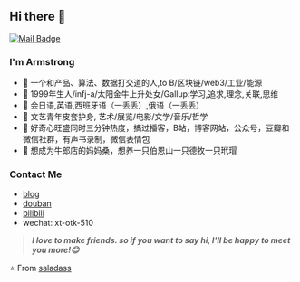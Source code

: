<!--
**saladassisme/saladassisme** is a ✨ _special_ ✨ repository because its `README.md` (this file) appears on your GitHub profile.

Here are some ideas to get you started:

- 🔭 I’m currently working on ...
- 🌱 I’m currently learning ...
- 👯 I’m looking to collaborate on ...
- 🤔 I’m looking for help with ...
- 💬 Ask me about ...
- 📫 How to reach me: ...
- 😄 Pronouns: ...
- ⚡ Fun fact: ...
-->

## Hi there 👋

[![Mail Badge](https://img.shields.io/badge/-xuting0510@gmail.com-c14438?style=flat&logo=Gmail&logoColor=white&link=mailto:xuting0510@gmail.com)](mailto:xuting0510@gmail.com)

### I'm Armstrong
- 🌱 一个和产品、算法、数据打交道的人,to B/区块链/web3/工业/能源
- 🔫 1999年生人/infj-a/太阳金牛上升处女/Gallup:学习,追求,理念,关联,思维
- 🎨 会日语,英语,西班牙语（一丢丢）,俄语（一丢丢）
- 🎃 文艺青年皮套护身, 艺术/展览/电影/文学/音乐/哲学
- 🧩 好奇心旺盛同时三分钟热度，搞过播客，B站，博客网站，公众号，豆瓣和微信社群，有声书录制，微信表情包
- 🎀 想成为牛郎店的妈妈桑，想养一只伯恩山一只德牧一只玳瑁


### Contact Me
- [blog](https://hugo-stack-theme-mod-phi.vercel.app/)
- [douban](https://www.douban.com/people/163381607/?_i=1559361moRsVO2)
- [bilibili](https://space.bilibili.com/18235453)
- wechat: xt-otk-510

> ***I love to make friends. so if you want to say hi, I'll be happy to meet you more!😊***

⭐️ From [saladass](https://github.com/saladassisme)
